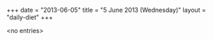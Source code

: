 +++
date = "2013-06-05"
title = "5 June 2013 (Wednesday)"
layout = "daily-diet"
+++


\<no entries\>
